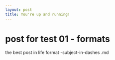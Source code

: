 ```yaml
---
layout: post
title: You're up and running!
---
```


# post for test 01 - formats #

the best post in life
format -subject-in-dashes
.md
